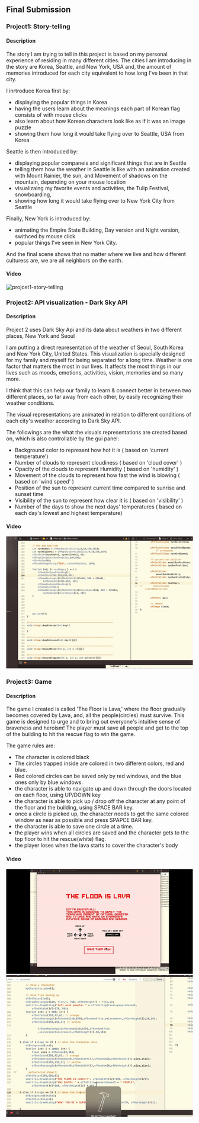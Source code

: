 ## Final Submission 

### Project1: Story-telling

#### Description

The story I am trying to tell in this project is based on my personal experience of residing in many different cities.
The cities I am introducing in the story are Korea, Seattle, and New York, USA and, the amount of memories introduced for each city equivalent to how long I've been in that city.

I inrtroduce Korea first by:
- displaying the popular things in Korea
- having the users learn about the meanings each part of Korean flag consists of with mouse clicks
- also learn about how Korean characters look like as if it was an image puzzle
- showing them how long it would take flying over to Seattle, USA from Korea

Seattle is then introduced by:
- displaying popular companeis and significant things that are in Seattle
- telling them how the weather in Seattle is like with an animation created with Mount Rainier, the sun, and Movement of shadows on the mountain, depending on your mouse location
- visualizaing my favorite events and activities, the Tulip Festival, snowboarding, 
- showing how long it would take flying over to New York City from  Seattle

Finally, New York is introduced by:
- animating the Empire State Building, Day version and Night version, swithced by mouse click
- popular things I've seen in New York City.

And the final scene shows that no matter where we live and how different culturess are, we are all neighbors on the earth.

#### Video
![projcet1-story-telling](./video/project1-story-telling.gif)

### Project2: API visualization - Dark Sky API
#### Description
Project 2 uses Dark Sky Api and its data about weathers in two different places, New York and Seoul

I am putting a direct representation of the weather of Seoul, South Korea and New York City, United States.
This visualization is specially designed for my family and myself for being separated for a long time. Weather is one factor that matters the most in our lives. It affects the most things in our lives such as moods, emotions, activities, vision, memories and so many more.

I think that this can help our family to learn & connect better in between two different places, so far away from each other, by easily recognizing their weather conditions. 

The visual representations are animated in relation to different conditions of each city's weather according to Dark Sky API.

The followings are the what the visuals representations are created based on, which is also controllable by the gui panel:
- Background color to represent how hot it is ( based on 'current temperature')
- Number of clouds to represent cloudiness ( based on 'cloud cover' )
- Opacity of the clouds to represent Humidity ( based on 'humidity' )
- Movement of the clouds to represent how fast the wind is blowing ( based on 'wind speed' )
- Position of the sun to represent current time compared to sunrise and sunset time
- Visibility of the sun to represent how clear it is ( based on 'visibility' )
- Number of the days to show the next days' temperatures ( based on each day's lowest and highest temperature)

#### Video
![project2-api-data-visualization](./video/project2-api-visualization.gif)

### Project3: Game
#### Description

The game I created is called 'The Floor is Lava,' where the floor gradually becomes covered by Lava, and, all the people(circles) must survive. This game is designed to urge and to bring out everyone's intuitive sense of braveness and heroism!
The player must save all people and get to the top of the building to hit the rescue flag to win the game.

The game rules are:
- The character is colored black
- The circles trapped inside are colored in two different colors, red and blue.
- Red colored circles can be saved only by red windows, and the blue ones only by blue windows.
- the character is able to navigate up and down through the doors located on each floor, using UP/DOWN key
- the character is able to pick up / drop off the character at any point of the floor and the building, using SPACE BAR key.
- once a circle is picked up, the character needs to get the same colored window as near as possible and press SPAPCE BAR key. 
- the character is able to save one circle at a time.
- the player wins when all circles are saved and the character gets to the top floor to hit the rescue(white) flag.
- the player loses when the lava starts to cover the character's body

#### Video
![projcet3-game](./video/project3-game.gif)
![projcet3-game-ending](./video/project3-game-end.gif)
